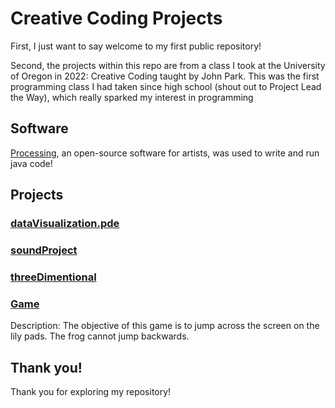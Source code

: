 # Creative Coding Projects
First, I just want to say welcome to my first public repository!

Second, the projects within this repo are from a class I took at the University of Oregon in 2022: Creative Coding taught by John Park. This was the first programming class I had taken since high school 
(shout out to Project Lead the Way), which really sparked my interest in programming

## Software
[Processing](https://processing.org/), an open-source software for artists, was used to write and run java code! 

## Projects

### [dataVisualization.pde](dataVisualization/dataVisualization.pde)

### [soundProject](soundProject/soundProject.pde)

### [threeDimentional](threeDimentional/threeDimentional.pde)

### [Game](Game/Game.pde)

Description: The objective of this game is to jump across the screen on the lily pads.
The frog cannot jump backwards.

## Thank you!
Thank you for exploring my repository!
